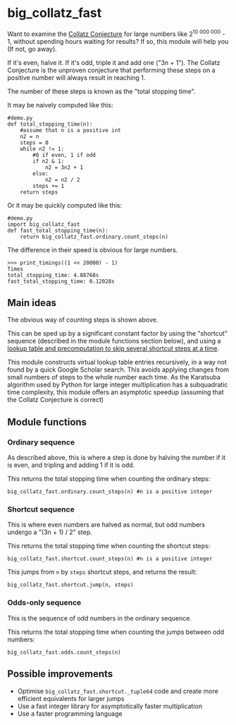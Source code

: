 # big_collatz_fast
Want to examine the [Collatz Conjecture](https://en.wikipedia.org/wiki/Collatz_conjecture) for large numbers like 2<sup>10 000 000</sup> - 1, without spending hours waiting for results?
If so, this module will help you (If not, go away).

If it's even, halve it. If it's odd, triple it and add one ("3n + 1"). The Collatz Conjecture is the unproven conjecture that performing these steps on a positive number will always result in reaching 1.

The number of these steps is known as the "total stopping time".

It may be naively computed like this:
```
#demo.py
def total_stopping_time(n):
    #assume that n is a positive int
    n2 = n
    steps = 0
    while n2 != 1:
        #0 if even, 1 if odd
        if n2 & 1:
            n2 = 3n2 + 1
        else:
            n2 = n2 / 2
        steps += 1
    return steps
```

Or it may be quickly computed like this:
```
#demo.py
import big_collatz_fast
def fast_total_stopping_time(n):
    return big_collatz_fast.ordinary.count_steps(n)
```

The difference in their speed is obvious for large numbers.

```
>>> print_timings((1 << 20000) - 1)
Times
total_stopping_time: 4.88768s
fast_total_stopping_time: 0.12028s
```
## Main ideas
The obvious way of counting steps is shown above.

This can be sped up by a significant constant factor by using the "shortcut" sequence (described in the module functions section below), and using a [lookup table and precomputation to skip several shortcut steps at a time](https://en.wikipedia.org/wiki/Collatz_conjecture#Time%E2%80%93space_tradeoff).

This module constructs virtual lookup table entries recursively, in a way not found by a quick Google Scholar search. This avoids applying changes from small numbers of steps to the whole number each time. As the Karatsuba algorithm used by Python for large integer multiplication has a subquadratic time complexity, this module offers an asymptotic speedup (assuming that the Collatz Conjecture is correct)

## Module functions
### Ordinary sequence
As described above, this is where a step is done by halving the number if it is even, and tripling and adding 1 if it is odd.

This returns the total stopping time when counting the ordinary steps:
```
big_collatz_fast.ordinary.count_steps(n) #n is a positive integer
```
### Shortcut sequence
This is where even numbers are halved as normal, but odd numbers undergo a "(3n + 1) / 2" step.

This returns the total stopping time when counting the shortcut steps:
```
big_collatz_fast.shortcut.count_steps(n) #n is a positive integer
```

This jumps from `n` by `steps` shortcut steps, and returns the result:
```
big_collatz_fast.shortcut.jump(n, steps)
```

### Odds-only sequence
This is the sequence of odd numbers in the ordinary sequence.

This returns the total stopping time when counting the jumps between odd numbers:
```
big_collatz_fast.odds.count_steps(n)
```
## Possible improvements

- Optimise `big_collatz_fast.shortcut._tuple64` code and create more efficient equivalents for larger jumps
- Use a fast integer library for asymptotically faster multiplication
- Use a faster programming language
